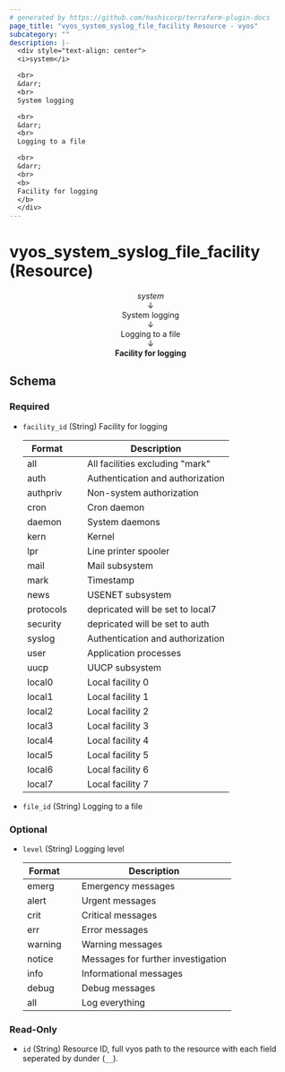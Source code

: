 ```yaml
---
# generated by https://github.com/hashicorp/terraform-plugin-docs
page_title: "vyos_system_syslog_file_facility Resource - vyos"
subcategory: ""
description: |-
  <div style="text-align: center">
  <i>system</i>

  <br>
  &darr;
  <br>
  System logging

  <br>
  &darr;
  <br>
  Logging to a file

  <br>
  &darr;
  <br>
  <b>
  Facility for logging
  </b>
  </div>
---
```


# vyos_system_syslog_file_facility (Resource)

<div style="text-align: center">
<i>system</i>

<br>
&darr;
<br>
System logging

<br>
&darr;
<br>
Logging to a file

<br>
&darr;
<br>
<b>
Facility for logging
</b>
</div>



<!-- schema generated by tfplugindocs -->
## Schema

### Required

- `facility_id` (String) Facility for logging

    |  Format &emsp; | Description  |
    |----------|---------------|
    |  all  &emsp; |  All facilities excluding "mark"  |
    |  auth  &emsp; |  Authentication and authorization  |
    |  authpriv  &emsp; |  Non-system authorization  |
    |  cron  &emsp; |  Cron daemon  |
    |  daemon  &emsp; |  System daemons  |
    |  kern  &emsp; |  Kernel  |
    |  lpr  &emsp; |  Line printer spooler  |
    |  mail  &emsp; |  Mail subsystem  |
    |  mark  &emsp; |  Timestamp  |
    |  news  &emsp; |  USENET subsystem  |
    |  protocols  &emsp; |  depricated will be set to local7  |
    |  security  &emsp; |  depricated will be set to auth  |
    |  syslog  &emsp; |  Authentication and authorization  |
    |  user  &emsp; |  Application processes  |
    |  uucp  &emsp; |  UUCP subsystem  |
    |  local0  &emsp; |  Local facility 0  |
    |  local1  &emsp; |  Local facility 1  |
    |  local2  &emsp; |  Local facility 2  |
    |  local3  &emsp; |  Local facility 3  |
    |  local4  &emsp; |  Local facility 4  |
    |  local5  &emsp; |  Local facility 5  |
    |  local6  &emsp; |  Local facility 6  |
    |  local7  &emsp; |  Local facility 7  |
- `file_id` (String) Logging to a file

### Optional

- `level` (String) Logging level

    |  Format &emsp; | Description  |
    |----------|---------------|
    |  emerg  &emsp; |  Emergency messages  |
    |  alert  &emsp; |  Urgent messages  |
    |  crit  &emsp; |  Critical messages  |
    |  err  &emsp; |  Error messages  |
    |  warning  &emsp; |  Warning messages  |
    |  notice  &emsp; |  Messages for further investigation  |
    |  info  &emsp; |  Informational messages  |
    |  debug  &emsp; |  Debug messages  |
    |  all  &emsp; |  Log everything  |

### Read-Only

- `id` (String) Resource ID, full vyos path to the resource with each field seperated by dunder (`__`).
